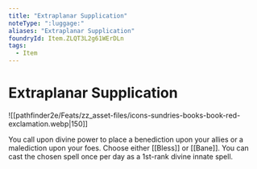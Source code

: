 ```yaml
---
title: "Extraplanar Supplication"
noteType: ":luggage:"
aliases: "Extraplanar Supplication"
foundryId: Item.ZLQT3L2g61WErDLn
tags:
  - Item
---
```


# Extraplanar Supplication
![[pathfinder2e/Feats/zz_asset-files/icons-sundries-books-book-red-exclamation.webp|150]]

You call upon divine power to place a benediction upon your allies or a malediction upon your foes. Choose either [[Bless]] or [[Bane]]. You can cast the chosen spell once per day as a 1st-rank divine innate spell.
